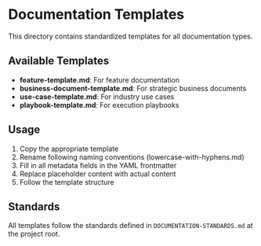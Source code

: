 # Documentation Templates

This directory contains standardized templates for all documentation types.

## Available Templates

- **feature-template.md**: For feature documentation
- **business-document-template.md**: For strategic business documents
- **use-case-template.md**: For industry use cases
- **playbook-template.md**: For execution playbooks

## Usage

1. Copy the appropriate template
2. Rename following naming conventions (lowercase-with-hyphens.md)
3. Fill in all metadata fields in the YAML frontmatter
4. Replace placeholder content with actual content
5. Follow the template structure

## Standards

All templates follow the standards defined in `DOCUMENTATION-STANDARDS.md` at the project root.
